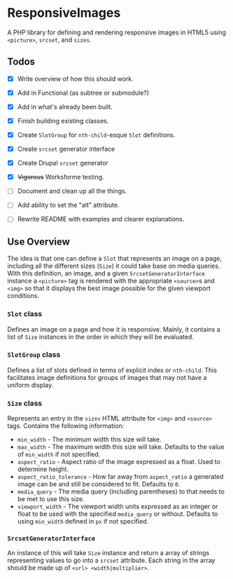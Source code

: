 # ResponsiveImages
A PHP library for defining and rendering responsive images in HTML5 using 
`<picture>`, `srcset`, and `sizes`. 


## Todos

* [x] Write overview of how this should work.
* [x] Add in Functional (as subtree or submodule?)
* [x] Add in what's already been built.
* [x] Finish building existing classes.
* [x] Create `SlotGroup` for `nth-child`-esque `Slot` definitions.
* [x] Create `srcset` generator interface
* [x] Create Drupal `srcset` generator
* [x] ~~Vigorous~~ Worksforme testing.
* [ ] Document and clean up all the things.
* [ ] Add ability to set the "alt" attribute.
* [ ] Rewrite README with examples and clearer explanations.


## Use Overview

The idea is that one can define a `Slot` that represents an image on a page, 
including all the different sizes (`Size`) it could take base on media queries. 
With this definition, an image, and a given `SrcsetGeneratorInterface` 
instance a `<picture>` tag is rendered with the appropriate `<source>`s and `<img>` so that it displays the best image possible for the given viewport conditions.

### `Slot` class

Defines an image on a page and how it is responsive. Mainly, it contains a 
list of `Size` instances in the order in which they will be evaluated.

### `SlotGroup` class

Defines a list of slots defined in terms of explicit index or `nth-child`. 
This facilitates image definitions for groups of images that may not have a 
uniform display.

### `Size` class

Represents an entry in the `sizes` HTML attribute for `<img>` and `<source>` 
tags. Contains the following information:

* `min_width` - The minimum width this size will take.
* `max_width` - The maximum width this size will take. Defaults to the value 
of `min_width` if not specified.
* `aspect_ratio` - Aspect ratio of the image expressed as a float. Used to 
determine height.
* `aspect_ratio_tolerance` - How far away from `aspect_ratio` a generated 
image can be and still be considered to fit. Defaults to `0`.
* `media_query` - The media query (including parentheses) to that needs to be
 met to use this size.
* `viewport_width` - The viewport width units expressed as an integer or 
 float to be used with the specified `media_query` or without. Defaults to 
 using `min_width` defined in `px` if not specified.

### `SrcsetGeneratorInterface`

An instance of this will take `Size` instance and return a array of strings 
representing values to go into a `srcset` attribute. Each string in the array
 should be made up of `<url> <width|multiplier>`.
